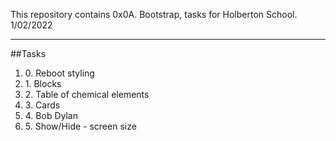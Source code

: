 This repository contains 0x0A. Bootstrap, tasks for Holberton School.
1/02/2022

<hr>

##Tasks

<ol>
   <li>0. Reboot styling</li>
   <li>1. Blocks</li>
   <li>2. Table of chemical elements</li>
   <li>3. Cards</li>
   <li>4. Bob Dylan</li>
   <li>5. Show/Hide - screen size</li>
</ol>